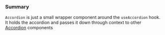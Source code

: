 ### Summary

`Accordion` is just a small wrapper component around the `useAccordion` hook. It holds the accordion and passes it down through context to other [Accordion](#/Organisms/Accordion) components
